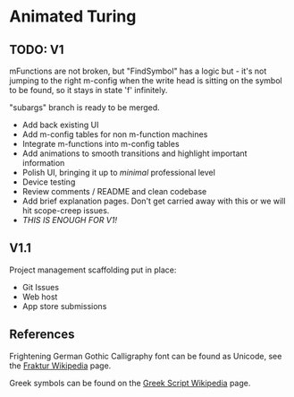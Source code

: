 # Animated Turing

## TODO: V1

mFunctions are not broken, but "FindSymbol" has a logic but - it's not jumping to the right m-config when the write head is sitting on the symbol to be found, so it stays in state 'f' infinitely.

"subargs" branch is ready to be merged.

- Add back existing UI
- Add m-config tables for non m-function machines
- Integrate m-functions into m-config tables
- Add animations to smooth transitions and highlight important information
- Polish UI, bringing it up to _minimal_ professional level
- Device testing
- Review comments / README and clean codebase
- Add brief explanation pages. Don't get carried away with this or we will hit scope-creep issues.
- _THIS IS ENOUGH FOR V1!_

## V1.1

Project management scaffolding put in place:

- Git Issues
- Web host
- App store submissions

## References

Frightening German Gothic Calligraphy font can be found as Unicode, see the [Fraktur Wikipedia](https://en.wikipedia.org/wiki/Fraktur) page.

Greek symbols can be found on the [Greek Script Wikipedia](https://en.wikipedia.org/wiki/Greek_script_in_Unicode) page.
